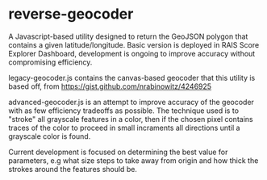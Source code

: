 # reverse-geocoder
A Javascript-based utility designed to return the GeoJSON polygon that contains a given latitude/longitude. Basic version is deployed in RAIS Score Explorer Dashboard, development is ongoing to improve accuracy without compromising efficiency.

legacy-geocoder.js contains the canvas-based geocoder that this utility is based off, from https://gist.github.com/nrabinowitz/4246925

advanced-geocoder.js is an attempt to improve accuracy of the geocoder with as few efficiency tradeoffs as possible. The technique used is to "stroke" all grayscale features in a color, then if the chosen pixel contains traces of the color to proceed in small incraments all directions until a grayscale color is found.

Current development is focused on determining the best value for parameters, e.g what size steps to take away from origin and how thick the strokes around the features should be.
